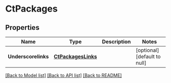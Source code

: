 # CtPackages

## Properties
Name | Type | Description | Notes
------------ | ------------- | ------------- | -------------
**Underscorelinks** | [**CtPackagesLinks**](CtPackagesLinks.md) |  | [optional] [default to null]

[[Back to Model list]](../README.md#documentation-for-models) [[Back to API list]](../README.md#documentation-for-api-endpoints) [[Back to README]](../README.md)


